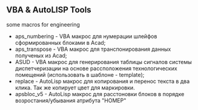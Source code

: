 ## VBA & AutoLISP Tools
some macros for engineering

* aps_numbering - VBA макрос для нумерации шлейфов сформированных блоками в Acad;
* aps_transpose - VBA макрос для транспонирования данных полученых из Acad;
* ASUD - VBA макрос для генерирования таблицы сигналов системы диспетчеризации
	   на основе рассположения технологических помещений (использовать в шаблоне - template);
* replace - AutoLisp макрос для копирования и перенос текста в два клика. Так же копирует цвет для маркировки.
* apsbloc_v5 - AutoLisp макрос для расстоновки блоков в порядке возростания/убывания атрибута "НОМЕР"
